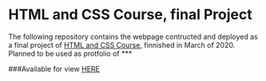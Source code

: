 # HTML and CSS Course, final Project
The following repository contains the webpage contructed and deployed as a final project of [HTML and CSS Course](https://www.udemy.com/certificate/UC-e3b72134-cc83-43f0-a80b-4cb562dfffe1/), finnished in March of 2020. Planned to be used as protfolio of ***

###Available for view [HERE](https://5e823381e28d0b0007b0807b--wonderful-bell-b5eed7.netlify.app/)
